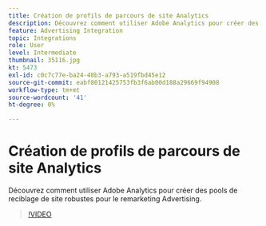 ```yaml
---
title: Création de profils de parcours de site Analytics
description: Découvrez comment utiliser Adobe Analytics pour créer des pools de reciblage de site robustes pour le remarketing Advertising Cloud.
feature: Advertising Integration
topic: Integrations
role: User
level: Intermediate
thumbnail: 35116.jpg
kt: 5473
exl-id: c0c7c77e-ba24-48b3-a793-a519fbd45e12
source-git-commit: eabf80121425753fb3f6ab00d188a29669f94908
workflow-type: tm+mt
source-wordcount: '41'
ht-degree: 0%

---
```


# Création de profils de parcours de site Analytics

Découvrez comment utiliser Adobe Analytics pour créer des pools de reciblage de site robustes pour le remarketing Advertising.

>[!VIDEO](https://video.tv.adobe.com/v/35116/?quality=12&learn=on)
